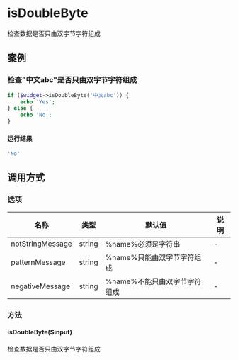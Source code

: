 isDoubleByte
============

检查数据是否只由双字节字符组成

案例
----

### 检查"中文abc"是否只由双字节字符组成
```php
if ($widget->isDoubleByte('中文abc')) {
    echo 'Yes';
} else {
    echo 'No';
}
```
#### 运行结果
```php
'No'
```

调用方式
--------

### 选项

| 名称                | 类型    | 默认值                                 | 说明              |
|---------------------|---------|----------------------------------------|-------------------|
| notStringMessage    | string  | %name%必须是字符串                     | -                 |
| patternMessage      | string  | %name%只能由双字节字符组成             | -                 |
| negativeMessage     | string  | %name%不能只由双字节字符组成           | -                 |

### 方法

#### isDoubleByte($input)
检查数据是否只由双字节字符组成